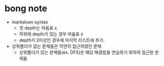 # bong note

- markdown syntax
  - 첫 depth는 따옴표 x
  - 하위에 depth가 있는 경우 따옴표 x
  - depth가 2이상인 경우에 마지막 리스트에 추가.
- 상위폴더가 없는 문제들은 막연히 접근하였던 문제
  - 상위폴더가 있는 문제들(ex. DFS)은 해당 해결법을 연습하기 위하여 접근한 문제들
